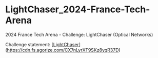 # LightChaser_2024-France-Tech-Arena
2024 France Tech Arena - Challenge: LightChaser (Optical Networks)

Challenge statement: [[LightChaser](https://cdn.fs.agorize.com/LxxrbG9UTjq0ILhA8iJQ)](https://cdn.fs.agorize.com/CX7nLyrXT9SKz8yqR37D)
